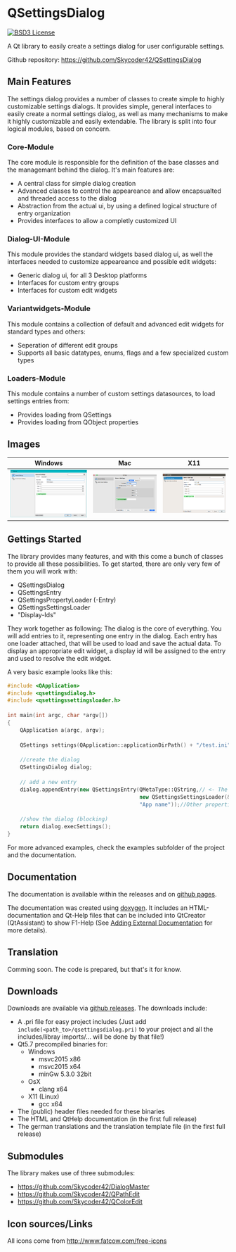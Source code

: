 # QSettingsDialog
[![BSD3 License](https://img.shields.io/badge/license-BSD3-blue.svg?style=flat)](https://opensource.org/licenses/BSD-3-Clause)

A Qt library to easily create a settings dialog for user configurable settings.

Github repository: https://github.com/Skycoder42/QSettingsDialog

## Main Features
The settings dialog provides a number of classes to create simple to highly customizable settings dialogs. It provides simple, general interfaces to easily create a normal settings dialog, as well as many mechanisms to make it highly customizable and easily extendable.
The library is split into four logical modules, based on concern.

### Core-Module
The core module is responsible for the definition of the base classes and the managemant behind the dialog. It's main features are:
- A central class for simple dialog creation
- Advanced classes to control the appeareance and allow encapsualted and threaded access to the dialog
- Abstraction from the actual ui, by using a defined logical structure of entry organization
- Provides interfaces to allow a completly customized UI

### Dialog-UI-Module
This module provides the standard widgets based dialog ui, as well the interfaces needed to customize appeareance and possible edit widgets:
- Generic dialog ui, for all 3 Desktop platforms
- Interfaces for custom entry groups
- Interfaces for custom edit widgets

### Variantwidgets-Module
This module contains a collection of default and advanced edit widgets for standard types and others:
- Seperation of different edit groups
- Supports all basic datatypes, enums, flags and a few specialized custom types

### Loaders-Module
This module contains a number of custom settings datasources, to load settings entries from:
- Provides loading from QSettings
- Provides loading from QObject properties

## Images
| Windows                                                       | Mac                                                           | X11                                                           |
|---------------------------------------------------------------|---------------------------------------------------------------|---------------------------------------------------------------|
| ![Sample Dialog](./QSettingsDialog/doc/images/win_sample.png) | ![Sample Dialog](./QSettingsDialog/doc/images/mac_sample.png) | ![Sample Dialog](./QSettingsDialog/doc/images/x11_sample.png) |

## Gettings Started
The library provides many features, and with this come a bunch of classes to provide all these possibilities. To get started, there are only very few of them you will work with:
- QSettingsDialog
- QSettingsEntry
- QSettingsPropertyLoader (-Entry)
- QSettingsSettingsLoader
- "Display-Ids"

They work together as following: The dialog is the core of everything. You will add entries to it, representing one entry in the dialog. Each entry has one loader attached, that will be used to load and save the actual data. To display an appropriate edit widget, a display id will be assigned to the entry and used to resolve the edit widget.

A very basic example looks like this:
```.cpp
#include <QApplication>
#include <qsettingsdialog.h>
#include <qsettingssettingsloader.h>

int main(int argc, char *argv[])
{
	QApplication a(argc, argv);

	QSettings settings(QApplication::applicationDirPath() + "/test.ini", QSettings::IniFormat);

	//create the dialog
	QSettingsDialog dialog;
	
	// add a new entry
	dialog.appendEntry(new QSettingsEntry(QMetaType::QString,// <- The display id. In this case, an edit for a QString is loaded, a QLineEdit
										  new QSettingsSettingsLoader(&settings, "appName"),// <- The loader loads a value with the key "appName" from the settings
										  "App name"));//Other properties of the entry, i.e. The label text
	
	//show the dialog (blocking)
	return dialog.execSettings();
}
```

For more advanced examples, check the examples subfolder of the project and the documentation. 

## Documentation
The documentation is available within the releases and on [github pages](https://skycoder42.github.io/QSettingsDialog/).

The documentation was created using [doxygen](http://www.stack.nl/~dimitri/doxygen/). It includes an HTML-documentation and Qt-Help files that can be included into QtCreator (QtAssistant) to show F1-Help (See [Adding External Documentation](https://doc.qt.io/qtcreator/creator-help.html#adding-external-documentation) for more details).

## Translation
Comming soon. The code is prepared, but that's it for know.

## Downloads
Downloads are available via [github releases](https://github.com/Skycoder42/QSettingsDialog/releases). The downloads include:
 - A .pri file for easy project includes (Just add `include(<path_to>/qsettingsdialog.pri)` to your project and all the includes/libray imports/... will be done by that file!)
 - Qt5.7 precompiled binaries for:
   - Windows
	 - msvc2015 x86
	 - msvc2015 x64
	 - minGw 5.3.0 32bit
   - OsX
     - clang x64
   - X11 (Linux)
     - gcc x64
 - The (public) header files needed for these binaries
 - The HTML and QtHelp documentation (in the first full release)
 - The german translations and the translation template file (in the first full release)

## Submodules
The library makes use of three submodules:
- https://github.com/Skycoder42/DialogMaster
- https://github.com/Skycoder42/QPathEdit
- https://github.com/Skycoder42/QColorEdit
 
## Icon sources/Links
All icons come from http://www.fatcow.com/free-icons
